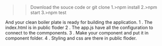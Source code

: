 
>> Download the souce code or git clone
>>  1.>npm install
>>  2.>npm start
>>  3.>npm test

And your clean boiler plate is ready for building the application.
1 . The index.html is in public floder
2 . The app.js have all the configuration to connect to the commponents.
3 . Make your component and put it in component folder.
4 . Styling and css are there in public floder.
